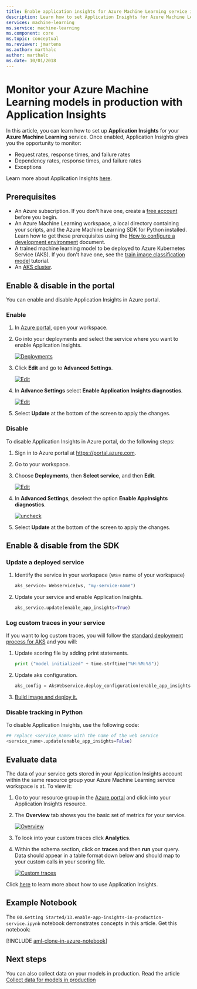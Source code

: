 ```yaml
---
title: Enable application insights for Azure Machine Learning service in production
description: Learn how to set Application Insights for Azure Machine Learning Service that were deployed in an Azure Kubernetes Service
services: machine-learning
ms.service: machine-learning
ms.component: core
ms.topic: conceptual
ms.reviewer: jmartens
ms.author: marthalc
author: marthalc
ms.date: 10/01/2018
---
```

# Monitor your Azure Machine Learning models in production with Application Insights

In this article, you can learn how to set up **Application Insights** for your **Azure Machine Learning** service. Once enabled, Application Insights gives you the opportunity to monitor:
* Request rates, response times, and failure rates
* Dependency rates, response times, and failure rates
* Exceptions

Learn more about Application Insights [here](../../application-insights/app-insights-overview.md). 

## Prerequisites
* An Azure subscription. If you don't have one, create a [free account](https://azure.microsoft.com/free/?WT.mc_id=A261C142F) before you begin.
* An Azure Machine Learning workspace, a local directory containing your scripts, and the Azure Machine Learning SDK for Python installed. Learn how to get these prerequisites using the [How to configure a development environment](how-to-configure-environment.md) document.
* A trained machine learning model to be deployed to Azure Kubernetes Service (AKS). If you don't have one, see the [train image classification model](tutorial-train-models-with-aml.md) tutorial.
* An [AKS cluster](how-to-deploy-to-aks.md).

## Enable & disable in the portal

You can enable and disable Application Insights in Azure portal.

### Enable

1. In [Azure portal](https://portal.azure.com), open your workspace.

1. Go into your deployments and select the service where you want to enable Application Insights.

   [![Deployments](media/how-to-enable-app-insights/Deployments.PNG)](./media/how-to-enable-app-insights/Deployments.PNG#lightbox)

3. Click **Edit** and go to **Advanced Settings**.

   [![Edit](media/how-to-enable-app-insights/Edit.PNG)](./media/how-to-enable-app-insights/Edit.PNG#lightbox)

4. In **Advance Settings** select **Enable Application Insights diagnostics**.

   [![Edit](media/how-to-enable-app-insights/AdvancedSettings.png)](./media/how-to-enable-app-insights/AdvancedSettings.png#lightbox)

1. Select **Update** at the bottom of the screen to apply the changes. 

### Disable
To disable Application Insights in Azure portal, do the following steps:

1. Sign in to Azure portal at https://portal.azure.com.
1. Go to your workspace.
1. Choose **Deployments**, then **Select service**, and then **Edit**.

   [![Edit](media/how-to-enable-app-insights/Edit.PNG)](./media/how-to-enable-app-insights/Edit.PNG#lightbox)

1. In **Advanced Settings**, deselect the option **Enable AppInsights diagnostics**. 

   [![uncheck](media/how-to-enable-app-insights/uncheck.png)](./media/how-to-enable-app-insights/uncheck.png#lightbox)

1. Select **Update** at the bottom of the screen to apply the changes. 

## Enable & disable from the SDK

### Update a deployed service
1. Identify the service in your workspace (ws= name of your workspace)

    ```python
    aks_service= Webservice(ws, "my-service-name")
    ```
2. Update your service and enable Application Insights. 

    ```python
    aks_service.update(enable_app_insights=True)
    ```

### Log custom traces in your service
If you want to log custom traces, you will follow the [standard deployment process for AKS](how-to-deploy-to-aks.md) and you will:

1. Update scoring file by adding print statements.
    
    ```python
    print ("model initialized" + time.strftime("%H:%M:%S"))
    ```

2. Update aks configuration.
    
    ```python
    aks_config = AksWebservice.deploy_configuration(enable_app_insights=True)
    ```

3. [Build image and deploy it.](how-to-deploy-to-aks.md)  

### Disable tracking in Python

To disable Application Insights, use the following code:

```python 
## replace <service_name> with the name of the web service
<service_name>.update(enable_app_insights=False)
```
	

## Evaluate data
The data of your service gets stored in your Application Insights account within the same resource group your Azure Machine Learning service workspace is at.
To view it:
1. Go to your resource group in the [Azure portal](https://portal.azure.com) and click into your Application Insights resource. 
2. The **Overview** tab shows you the basic set of metrics for your service.

   [![Overview](media/how-to-enable-app-insights/overview.png)](./media/how-to-enable-app-insights/overview.png#lightbox)

3. To look into your custom traces click **Analytics**.
4. Within the schema section, click on **traces** and then **run** your query. Data should appear in a table format down below and should map to your custom calls in your scoring file. 

   [![Custom traces](media/how-to-enable-app-insights/logs.png)](./media/how-to-enable-app-insights/logs.png#lightbox)

Click [here](../../application-insights/app-insights-overview.md) to learn more about how to use Application Insights.
    

## Example Notebook

The `00.Getting Started/13.enable-app-insights-in-production-service.ipynb` notebook demonstrates concepts in this article.  Get this notebook:
 
[!INCLUDE [aml-clone-in-azure-notebook](../../../includes/aml-clone-for-examples.md)]

## Next steps
You can also collect data on your models in production. Read the article  [Collect data for models in production](how-to-enable-data-collection.md) 
